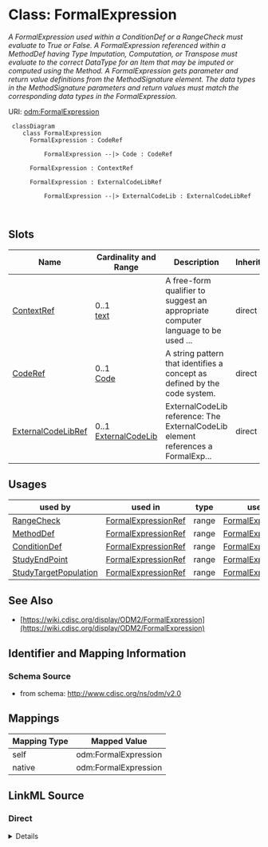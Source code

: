 # Class: FormalExpression


_A FormalExpression used within a ConditionDef or a RangeCheck must evaluate to True or False. A FormalExpression referenced within a MethodDef having Type Imputation, Computation, or Transpose must evaluate to the correct DataType for an Item that may be imputed or computed using the Method. A FormalExpression gets parameter and return value definitions from the MethodSignature element. The data types in the MethodSignature parameters and return values must match the corresponding data types in the FormalExpression._





URI: [odm:FormalExpression](http://www.cdisc.org/ns/odm/v2.0/FormalExpression)



```mermaid
 classDiagram
    class FormalExpression
      FormalExpression : CodeRef
        
          FormalExpression --|> Code : CodeRef
        
      FormalExpression : ContextRef
        
      FormalExpression : ExternalCodeLibRef
        
          FormalExpression --|> ExternalCodeLib : ExternalCodeLibRef
        
      
```




<!-- no inheritance hierarchy -->


## Slots

| Name | Cardinality and Range | Description | Inheritance |
| ---  | --- | --- | --- |
| [ContextRef](ContextRef.md) | 0..1 <br/> [text](text.md) | A free-form qualifier to suggest an appropriate computer language to be used ... | direct |
| [CodeRef](CodeRef.md) | 0..1 <br/> [Code](Code.md) | A string pattern that identifies a concept as defined by the code system. | direct |
| [ExternalCodeLibRef](ExternalCodeLibRef.md) | 0..1 <br/> [ExternalCodeLib](ExternalCodeLib.md) | ExternalCodeLib reference: The ExternalCodeLib element references a FormalExp... | direct |





## Usages

| used by | used in | type | used |
| ---  | --- | --- | --- |
| [RangeCheck](RangeCheck.md) | [FormalExpressionRef](FormalExpressionRef.md) | range | [FormalExpression](FormalExpression.md) |
| [MethodDef](MethodDef.md) | [FormalExpressionRef](FormalExpressionRef.md) | range | [FormalExpression](FormalExpression.md) |
| [ConditionDef](ConditionDef.md) | [FormalExpressionRef](FormalExpressionRef.md) | range | [FormalExpression](FormalExpression.md) |
| [StudyEndPoint](StudyEndPoint.md) | [FormalExpressionRef](FormalExpressionRef.md) | range | [FormalExpression](FormalExpression.md) |
| [StudyTargetPopulation](StudyTargetPopulation.md) | [FormalExpressionRef](FormalExpressionRef.md) | range | [FormalExpression](FormalExpression.md) |






## See Also

* [https://wiki.cdisc.org/display/ODM2/FormalExpression](https://wiki.cdisc.org/display/ODM2/FormalExpression)

## Identifier and Mapping Information







### Schema Source


* from schema: http://www.cdisc.org/ns/odm/v2.0





## Mappings

| Mapping Type | Mapped Value |
| ---  | ---  |
| self | odm:FormalExpression |
| native | odm:FormalExpression |





## LinkML Source

<!-- TODO: investigate https://stackoverflow.com/questions/37606292/how-to-create-tabbed-code-blocks-in-mkdocs-or-sphinx -->

### Direct

<details>
```yaml
name: FormalExpression
description: A FormalExpression used within a ConditionDef or a RangeCheck must evaluate
  to True or False. A FormalExpression referenced within a MethodDef having Type Imputation,
  Computation, or Transpose must evaluate to the correct DataType for an Item that
  may be imputed or computed using the Method. A FormalExpression gets parameter and
  return value definitions from the MethodSignature element. The data types in the
  MethodSignature parameters and return values must match the corresponding data types
  in the FormalExpression.
from_schema: http://www.cdisc.org/ns/odm/v2.0
see_also:
- https://wiki.cdisc.org/display/ODM2/FormalExpression
slots:
- ContextRef
- CodeRef
- ExternalCodeLibRef
slot_usage:
  ContextRef:
    name: ContextRef
    description: A free-form qualifier to suggest an appropriate computer language
      to be used when evaluating the FormalExpression content.
    comments:
    - 'Required

      range: text'
    domain_of:
    - Alias
    - FormalExpression
    - ODMFileMetadata
    range: text
  CodeRef:
    name: CodeRef
    domain_of:
    - FormalExpression
    - Coding
    range: Code
    maximum_cardinality: 1
  ExternalCodeLibRef:
    name: ExternalCodeLibRef
    domain_of:
    - FormalExpression
    range: ExternalCodeLib
    maximum_cardinality: 1
class_uri: odm:FormalExpression

```
</details>

### Induced

<details>
```yaml
name: FormalExpression
description: A FormalExpression used within a ConditionDef or a RangeCheck must evaluate
  to True or False. A FormalExpression referenced within a MethodDef having Type Imputation,
  Computation, or Transpose must evaluate to the correct DataType for an Item that
  may be imputed or computed using the Method. A FormalExpression gets parameter and
  return value definitions from the MethodSignature element. The data types in the
  MethodSignature parameters and return values must match the corresponding data types
  in the FormalExpression.
from_schema: http://www.cdisc.org/ns/odm/v2.0
see_also:
- https://wiki.cdisc.org/display/ODM2/FormalExpression
slot_usage:
  ContextRef:
    name: ContextRef
    description: A free-form qualifier to suggest an appropriate computer language
      to be used when evaluating the FormalExpression content.
    comments:
    - 'Required

      range: text'
    domain_of:
    - Alias
    - FormalExpression
    - ODMFileMetadata
    range: text
  CodeRef:
    name: CodeRef
    domain_of:
    - FormalExpression
    - Coding
    range: Code
    maximum_cardinality: 1
  ExternalCodeLibRef:
    name: ExternalCodeLibRef
    domain_of:
    - FormalExpression
    range: ExternalCodeLib
    maximum_cardinality: 1
attributes:
  ContextRef:
    name: ContextRef
    description: A free-form qualifier to suggest an appropriate computer language
      to be used when evaluating the FormalExpression content.
    comments:
    - 'Required

      range: text'
    from_schema: http://www.cdisc.org/ns/odm/v2.0
    rank: 1000
    alias: ContextRef
    owner: FormalExpression
    domain_of:
    - Alias
    - FormalExpression
    - ODMFileMetadata
    range: text
  CodeRef:
    name: CodeRef
    description: A string pattern that identifies a concept as defined by the code
      system.
    from_schema: http://www.cdisc.org/ns/odm/v2.0
    rank: 1000
    identifier: false
    alias: CodeRef
    owner: FormalExpression
    domain_of:
    - FormalExpression
    - Coding
    range: Code
    maximum_cardinality: 1
  ExternalCodeLibRef:
    name: ExternalCodeLibRef
    description: 'ExternalCodeLib reference: The ExternalCodeLib element references
      a FormalExpression in an external code library, such as a file or GitHub. The
      intention is to make it possible to reference existing code libraries where
      the code is maintained as well as making it simpler to include longer, more
      complex FormalExpressions. The Library attribute provides the name of the external
      library, whereas ref or href provides a reference to the repository that can
      be used to retrieve the code. The Method attribute provides the name of the
      method in the file referenced for cases where multiple methods are provided
      in the source code file. The Version element provides the version of the external
      FormalExpression code referenced.'
    from_schema: http://www.cdisc.org/ns/odm/v2.0
    rank: 1000
    identifier: false
    alias: ExternalCodeLibRef
    owner: FormalExpression
    domain_of:
    - FormalExpression
    range: ExternalCodeLib
    maximum_cardinality: 1
class_uri: odm:FormalExpression

```
</details>